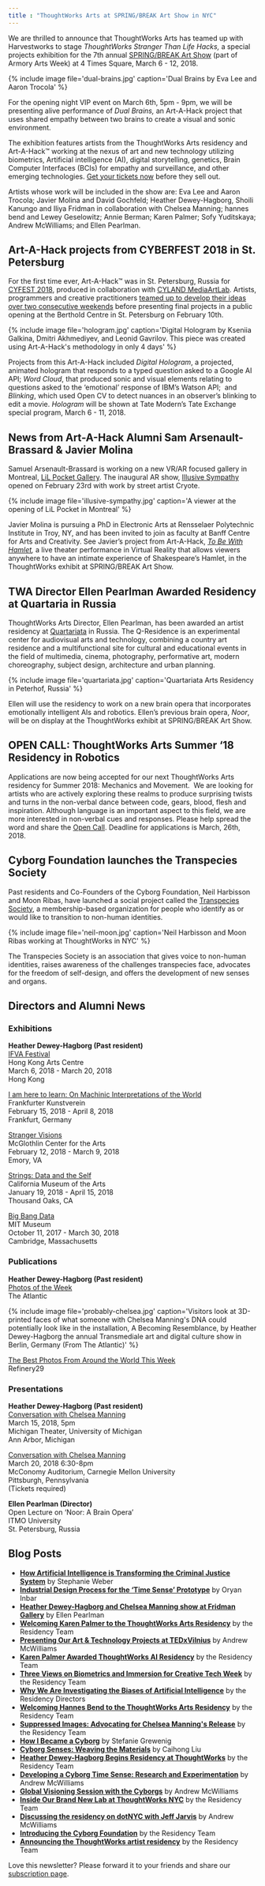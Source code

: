 ```yaml
---
title : "ThoughtWorks Arts at SPRING/BREAK Art Show in NYC"
---
```

We are thrilled to announce that ThoughtWorks Arts has teamed up with Harvestworks to stage _ThoughtWorks Stranger Than Life Hacks,_ a special projects exhibition for the 7th annual [SPRING/BREAK Art Show](http://www.springbreakartshow.com/) (part of Armory Arts Week) at 4 Times Square, March 6 - 12, 2018.

{% include image file='dual-brains.jpg'
   caption='Dual Brains by Eva Lee and Aaron Trocola' %}

For the opening night VIP event on March 6th, 5pm - 9pm, we will be presenting alive performance of _Dual Brains,_ an Art-A-Hack project that uses shared empathy between two brains to create a visual and sonic environment.

<!--excerpt-ends-->

The exhibition features artists from the ThoughtWorks Arts residency and Art-A-Hack™ working at the nexus of art and new technology utilizing biometrics, Artificial intelligence (AI), digital storytelling, genetics, Brain Computer Interfaces (BCIs) for empathy and surveillance, and other emerging technologies. [Get your tickets now](https://www.eventbrite.com/o/springbreak-art-show-12813445625) before they sell out.

Artists whose work will be included in the show are: Eva Lee and Aaron Trocola; Javier Molina and David Gochfeld; Heather Dewey-Hagborg, Shoili Kanungo and Iliya Fridman in collaboration with Chelsea Manning; hannes bend and Lewey Geselowitz; Annie Berman; Karen Palmer; Sofy Yuditskaya; Andrew McWilliams; and Ellen Pearlman.

## Art-A-Hack projects from CYBERFEST 2018 in St. Petersburg

For the first time ever, Art-A-Hack™ was in St. Petersburg, Russia for [CYFEST 2018](http://cyland.org/lab/cyland-projects/cyfest11/), produced in collaboration with [CYLAND MediaArtLab](http://cyland.org/lab/). Artists, programmers and creative practitioners [teamed up to develop their ideas over two consecutive weekends](https://www.youtube.com/watch?v=lOADin8YRoc) before presenting final projects in a public opening at the Berthold Centre in St. Petersburg on February 10th.

{% include image file='hologram.jpg'
   caption='Digital Hologram by Kseniia Galkina, Dmitri Akhmediyev, and Leonid Gavrilov. This piece was created using Art-A-Hack\'s methodology in only 4 days' %}

Projects from this Art-A-Hack included _Digital Hologram_, a projected, animated hologram that responds to a typed question asked to a Google AI API; _Word Cloud_, that produced sonic and visual elements relating to questions asked to the ‘emotional’ response of IBM’s Watson API;  and _Blinking_, which used Open CV to detect nuances in an observer’s blinking to edit a movie. _Hologram_ will be shown at Tate Modern’s Tate Exchange special program, March 6 - 11, 2018.

## News from Art-A-Hack Alumni Sam Arsenault-Brassard & Javier Molina

Samuel Arsenault-Brassard is working on a new VR/AR focused gallery in Montreal, [LiL Pocket Gallery](https://www.facebook.com/lilpocketgallery). The inaugural AR show, [Illusive Sympathy](https://www.youtube.com/watch?v=jp_TSieRzNo) opened on February 23rd with work by street artist Cryote.

{% include image file='illusive-sympathy.jpg'
   caption='A viewer at the opening of LiL Pocket in Montreal' %}

Javier Molina is pursuing a PhD in Electronic Arts at Rensselaer Polytechnic Institute in Troy, NY, and has been invited to join as faculty at Banff Centre for Arts and Creativity. See Javier’s project from Art-A-Hack, [_To Be With Hamlet_](http://hamletvr.org/)_,_ a live theater performance in Virtual Reality that allows viewers anywhere to have an intimate experience of Shakespeare’s Hamlet, in the ThoughtWorks exhibit at SPRING/BREAK Art Show.  

## TWA Director Ellen Pearlman Awarded Residency at Quartaria in Russia

ThoughtWorks Arts Director, Ellen Pearlman, has been awarded an artist residency at [Quartariata](http://www.quartariata.com/) in Russia. The Q-Residence is an experimental center for audiovisual arts and technology, combining a country art residence and a multifunctional site for cultural and educational events in the field of multimedia, cinema, photography, performative art, modern choreography, subject design, architecture and urban planning.

{% include image file='quartariata.jpg'
   caption='Quartariata Arts Residency in Peterhof, Russia' %}

Ellen will use the residency to work on a new brain opera that incorporates emotionally intelligent AIs and robotics. Ellen’s previous brain opera, _Noor_, will be on display at the ThoughtWorks exhibit at SPRING/BREAK Art Show.  

## OPEN CALL: ThoughtWorks Arts Summer ‘18 Residency in Robotics

Applications are now being accepted for our next ThoughtWorks Arts residency for Summer 2018: Mechanics and Movement.  We are looking for artists who are actively exploring these realms to produce surprising twists and turns in the non-verbal dance between code, gears, blood, flesh and inspiration. Although language is an important aspect to this field, we are more interested in non-verbal cues and responses. Please help spread the word and share the [Open Call](https://thoughtworksarts.io/open-call/2018-mechanical-movement/). Deadline for applications is March, 26th, 2018.    

## Cyborg Foundation launches the Transpecies Society

Past residents and Co-Founders of the Cyborg Foundation, Neil Harbisson and Moon Ribas, have launched a social project called the [Transpecies Society](https://www.transpeciessociety.com/about), a membership-based organization for people who identify as or would like to transition to non-human identities.

{% include image file='neil-moon.jpg'
   caption='Neil Harbisson and Moon Ribas working at ThoughtWorks in NYC' %}

The Transpecies Society is an association that gives voice to non-human identities, raises awareness of the challenges transpecies face, advocates for the freedom of self-design, and offers the development of new senses and organs.  

## Directors and Alumni News

### Exhibitions

**Heather Dewey-Hagborg (Past resident)**  
[IFVA Festival](http://www.ifva.com/?p=6845&lang=en)  
Hong Kong Arts Centre  
March 6, 2018 - March 20, 2018  
Hong Kong

[I am here to learn: On Machinic Interpretations of the World](https://www.fkv.de/en/content/i-am-here-learn-machinic-interpretations-world)  
Frankfurter Kunstverein  
February 15, 2018 - April 8, 2018  
Frankfurt, Germany

[Stranger Visions](https://www.ehc.edu/mca/guest-artist-series/artalk-heather-dewey-hagborg/)  
McGlothlin Center for the Arts  
February 12, 2018 - March 9, 2018  
Emory, VA

[Strings: Data and the Self](http://cmato.org/strings-data-and-the-self)  
California Museum of the Arts  
January 19, 2018 - April 15, 2018  
Thousand Oaks, CA

[Big Bang Data](https://mitmuseum.mit.edu/bigbangdata)  
MIT Museum  
October 11, 2017 - March 30, 2018  
Cambridge, Massachusetts

### Publications

**Heather Dewey-Hagborg (Past resident)**  
[Photos of the Week](https://www.theatlantic.com/photo/2018/02/photos-of-the-week-super-blue-blood-moon-starry-night-stratofortress/552239/)  
The Atlantic

{% include image file='probably-chelsea.jpg'
   caption='Visitors look at 3D-printed faces of what someone with Chelsea Manning\'s DNA could potentially look like in the installation, A Becoming Resemblance, by Heather Dewey-Hagborg the annual Transmediale art and digital culture show in Berlin, Germany (From The Atlantic)' %}

[The Best Photos From Around the World This Week](http://www.refinery29.uk/best-photos-week-020218#slide-1)  
Refinery29

### Presentations

**Heather Dewey-Hagborg (Past resident)**  
[Conversation with Chelsea Manning](https://stamps.umich.edu/stamps/detail/chelsea_manning)  
March 15, 2018, 5pm  
Michigan Theater, University of Michigan  
Ann Arbor, Michigan

[Conversation with Chelsea Manning](http://www.art.cmu.edu/event/lecture-series-heather-dewey-hagborg-chelsea-manning/)  
March 20, 2018 6:30-8pm  
McConomy Auditorium, Carnegie Mellon University  
Pittsburgh, Pennsylvania  
(Tickets required)

**Ellen Pearlman (Director)**  
Open Lecture on ‘Noor: A Brain Opera’  
ITMO University  
St. Petersburg, Russia

## Blog Posts

*   [**How Artificial Intelligence is Transforming the Criminal Justice System**](https://thoughtworksarts.io/blog/artificial-intelligence-criminal-justice-system/) by Stephanie Weber
*   [**Industrial Design Process for the ‘Time Sense’ Prototype**](https://thoughtworksarts.io/blog/industrial-design-time-sense-prototype/) by Oryan Inbar
*   [**Heather Dewey-Hagborg and Chelsea Manning show at Fridman Gallery**](https://thoughtworksarts.io/blog/heather-chelsea-show-fridman/) by Ellen Pearlman
*   [**Welcoming Karen Palmer to the ThoughtWorks Arts Residency**](https://thoughtworksarts.io/blog/welcoming-karen-palmer/) by the Residency Team
*   [**Presenting Our Art & Technology Projects at TEDxVilnius**](https://thoughtworksarts.io/blog/presenting-our-work-tedx/) by Andrew McWilliams
*   [**Karen Palmer Awarded ThoughtWorks AI Residency**](https://thoughtworksarts.io/blog/karen-palmer-ai-residency/) by the Residency Team
*   [**Three Views on Biometrics and Immersion for Creative Tech Week**](https://thoughtworksarts.io/blog/three-views-biometrics-immersion/) by the Residency Team
*   [**Why We Are Investigating the Biases of Artificial Intelligence**](https://thoughtworksarts.io/blog/why-we-are-investigating-biases-artificial-intelligence/) by the Residency Directors
*   [**Welcoming Hannes Bend to the ThoughtWorks Arts Residency**](https://thoughtworksarts.io/blog/welcoming-hannes-bend/) by the Residency Team
*   [**Suppressed Images: Advocating for Chelsea Manning's Release**](https://thoughtworksarts.io/blog/suppressed-images-picturing-chelsea-manning/) by the Residency Team
*   [**How I Became a Cyborg**](https://thoughtworksarts.io/blog/how-i-became-a-cyborg/) by Stefanie Grewenig
*   [**Cyborg Senses: Weaving the Materials**](https://thoughtworksarts.io/blog/cyborg-senses-weaving-materials/) by Caihong Liu
*   [**Heather Dewey-Hagborg Begins Residency at ThoughtWorks**](https://thoughtworksarts.io/blog/introducing-heather-dewey-hagborg/) by the Residency Team
*   [**Developing a Cyborg Time Sense: Research and Experimentation**](https://thoughtworksarts.io/blog/team-gets-started-on-research/) by Andrew McWilliams
*   [**Global Visioning Session with the Cyborgs**](https://thoughtworksarts.io/blog/visioning-session-with-the-cyborgs/) by Andrew McWilliams
*   [**Inside Our Brand New Lab at ThoughtWorks NYC**](https://thoughtworksarts.io/blog/inside-our-brand-new-hack-lab/) by the Residency Team
*   [**Discussing the residency on dotNYC with Jeff Jarvis**](https://thoughtworksarts.io/blog/appearance-on-dotnyc/) by Andrew McWilliams
*   [**Introducing the Cyborg Foundation**](https://thoughtworksarts.io/blog/introducing-cyborg-foundation/) by the Residency Team
*   [**Announcing the ThoughtWorks artist residency**](https://thoughtworksarts.io/blog/announcing-the-program/) by the Residency Team

Love this newsletter? Please forward it to your friends and share our [subscription page](https://thoughtworksarts.io/newsletters/).